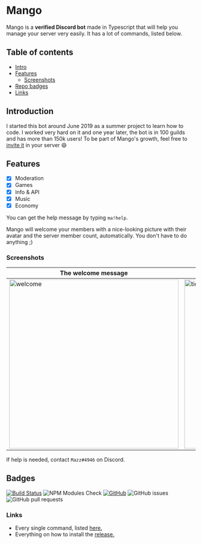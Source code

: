 # Mango
Mango is a **verified Discord bot** made in Typescript that will help you manage your server very easily. It has a lot of commands, listed below.

## Table of contents
- [Intro](#Introduction)
- [Features](#Features)
    - [Screenshots](#Screenshots)
- [Repo badges](#Badges)
- [Links](#links)

## Introduction
I started this bot around June 2019 as a summer project to learn how to code. I worked very hard on it and one year later, the bot is in 100 guilds and has more than 150k users! To be part of Mango's growth, feel free to [invite it](https://discord.com/oauth2/authorize?client_id=497443144632238090&permissions=8&scope=bot) in your server :smile:

## Features
- [x] Moderation
- [x] Games
- [x] Info & API
- [x] Music 
- [x] Economy

You can get the help message by typing ```ma!help```.

Mango will welcome your members with a nice-looking picture with their avatar and the server member count, automatically. You don't have to do anything ;)

### Screenshots
The welcome message | The canvas command
------------------- | ------------------
<img src="https://i.imgur.com/BWYHFlh.png" alt="welcome" width=450> | <img src="https://i.imgur.com/uldNvl9.png" alt="tictactoe" width=450>

If help is needed, contact ```Mazz#4946``` on Discord.

## Badges
[![Build Status](https://travis-ci.com/Ma15fo43/Mango.svg?branch=master)](https://travis-ci.com/Ma15fo43/Mango)
![NPM Modules Check](https://github.com/Ma15fo43/Mango/workflows/NPM%20Modules%20Check/badge.svg?branch=master)
[![GitHub](https://img.shields.io/github/license/Ma15fo43/Mango)](https://github.com/Ma15fo43/Mango/blob/master/LICENSE)
![GitHub issues](https://img.shields.io/github/issues/Ma15fo43/Mango)
![GitHub pull requests](https://img.shields.io/github/issues-pr/Ma15fo43/Mango)


### Links
- Every single command, listed [here.](https://github.com/Ma15fo43/Mango/wiki/Commands!)
- Everything on how to install the [release.](https://github.com/Ma15fo43/Mango/wiki/Commands!)
